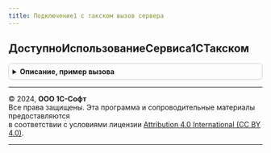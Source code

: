 ```yaml
---
title: Подключение1 с такском вызов сервера
---
```



## ДоступноИспользованиеСервиса1СТакском
<details style="margin: 1em 0; padding: 0.5em; border: 1px solid #ccc; border-radius: 6px;">

<summary style="font-weight: bold; cursor: pointer;">Описание, пример вызова</summary>

```bsl

// Определяет, доступно ли текущему пользователю использование сервиса
// 1С-Такском в соответствии с текущим режимом работы и правами пользователя.
//
// Возвращаемое значение:
//	Булево - Истина - использование доступно, Ложь - в противном случае.
//
Функция ДоступноИспользованиеСервиса1СТакском() Экспорт
```

Пример вызова
```bsl
Результат = Подключение1СТакскомВызовСервера.ДоступноИспользованиеСервиса1СТакском() 
```
</details>

---

© 2024, **ООО 1С-Софт**  
Все права защищены. Эта программа и сопроводительные материалы предоставляются  
в соответствии с условиями лицензии [Attribution 4.0 International (CC BY 4.0)](https://creativecommons.org/licenses/by/4.0/legalcode).

---
